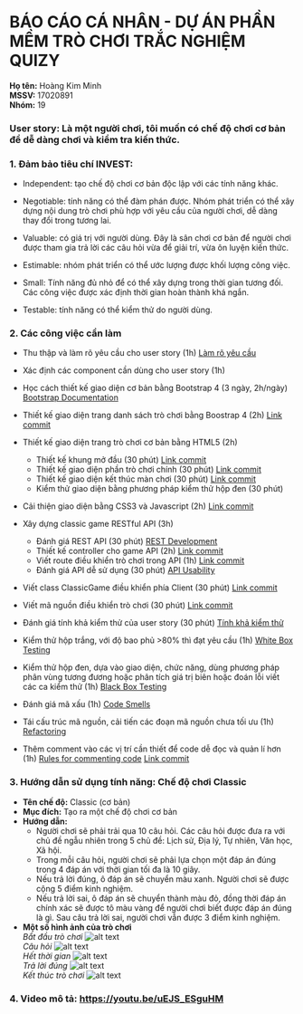 # BÁO CÁO CÁ NHÂN - DỰ ÁN PHẦN MỀM TRÒ CHƠI TRẮC NGHIỆM QUIZY

**Họ tên:** Hoàng Kim Minh<br/>
**MSSV:** 17020891<br/>
**Nhóm:** 19

### **User story:** Là một người chơi, tôi muốn có chế độ chơi cơ bản để dễ dàng chơi và kiểm tra kiến thức.

### **1. Đảm bảo tiêu chí INVEST:**

- Independent: tạo chế độ chơi cơ bản độc lập với các tính năng khác.

- Negotiable: tính năng có thể đàm phán được. Nhóm phát triển có thể xây dựng nội dung trò chơi phù hợp với yêu cầu của người chơi, dễ dàng thay đổi trong tương lai.

- Valuable: có giá trị với người dùng. Đây là sân chơi cơ bản để người chơi được tham gia trả lời các câu hỏi vừa để giải trí, vừa ôn luyện kiến thức.

- Estimable: nhóm phát triển có thể ước lượng được khối lượng công việc.

- Small: Tính năng đủ nhỏ để có thể xây dựng trong thời gian tương đối. Các công việc được xác định thời gian hoàn thành khá ngắn.

- Testable: tính năng có thể kiểm thử do người dùng.

### **2. Các công việc cần làm**

- Thu thập và làm rõ yêu cầu cho user story (1h) [Làm rõ yêu cầu](http://bit.ly/2Pr2Ugq)

- Xác định các component cần dùng cho user story (1h)

- Học cách thiết kế giao diện cơ bản bằng Bootstrap 4 (3 ngày, 2h/ngày) [Bootstrap Documentation](https://getbootstrap.com)

- Thiết kế giao diện trang danh sách trò chơi bằng Boostrap 4 (2h) [Link commit](https://github.com/19team/INT2208-8-2019/commit/a6562b7ef60e4e9fe771eb3a84c7b3586c511e8c)

- Thiết kế giao diện trang trò chơi cơ bản bằng HTML5 (2h)

  - Thiết kế khung mở đầu (30 phút) [Link commit](https://github.com/19team/INT2208-8-2019/commit/e63b54f1e8a5b420e9a7cb6688d5d7ce92c4d576)
  - Thiết kế giao diện phần trò chơi chính (30 phút) [Link commit](https://github.com/19team/INT2208-8-2019/commit/4bd6857bf473c79252bb7dc60043da79874d339a)
  - Thiết kế giao diện kết thúc màn chơi (30 phút) [Link commit](https://github.com/19team/INT2208-8-2019/commit/40a613f379b39ecff77c67765d050ed51bbb065a)
  - Kiểm thử giao diện bằng phương pháp kiểm thử hộp đen (30 phút)

- Cải thiện giao diện bằng CSS3 và Javascript (2h) [Link commit](https://github.com/19team/INT2208-8-2019/commit/2795f09903977ce8803ca3b680f6ea22cc063bf2)

- Xây dựng classic game RESTful API (3h)

  - Đánh giá REST API (30 phút) [REST Development](https://docs.google.com/document/d/1a4i_31R8WBUAnF91syr1FwBpKoAiTY6rEJt1xWjb74M/edit?fbclid=IwAR2RKT8WWnwXfrP30tY3u2ylD1AWJlfZV5B1npknln1boppF-TUEkdcFl98#heading=h.rxyqst9dtgtt)
  - Thiết kế controller cho game API (2h) [Link commit](https://github.com/19team/INT2208-8-2019/commit/40a613f379b39ecff77c67765d050ed51bbb065a)
  - Viết route điều khiển trò chơi trong API (1h) [Link commit](https://github.com/19team/INT2208-8-2019/commit/42959c88259681a55d356c3e032e7ade57aec20c)
  - Đánh giá API dễ sử dụng (30 phút) [API Usability](https://docs.google.com/document/d/1a4i_31R8WBUAnF91syr1FwBpKoAiTY6rEJt1xWjb74M/edit?fbclid=IwAR2RKT8WWnwXfrP30tY3u2ylD1AWJlfZV5B1npknln1boppF-TUEkdcFl98#heading=h.58qkxg2rderr)

- Viết class ClassicGame điều khiển phía Client (30 phút) [Link commit](https://github.com/19team/INT2208-8-2019/commit/42959c88259681a55d356c3e032e7ade57aec20c)

- Viết mã nguồn điều khiển trò chơi (30 phút) [Link commit](https://github.com/19team/INT2208-8-2019/commit/01a0a46433322e04b357d61d80e81ce5da7ab498)

- Đánh giá tính khả kiểm thử của user story (30 phút) [Tính khả kiểm thử](https://docs.google.com/document/d/1a4i_31R8WBUAnF91syr1FwBpKoAiTY6rEJt1xWjb74M/edit?fbclid=IwAR2RKT8WWnwXfrP30tY3u2ylD1AWJlfZV5B1npknln1boppF-TUEkdcFl98#heading=h.9ewyddv5e6ep)

- Kiểm thử hộp trắng, với độ bao phủ >80% thì đạt yêu cầu (1h) [White Box Testing](http://bit.ly/2ZpBlsA)

- Kiểm thử hộp đen, dựa vào giao diện, chức năng, dùng phương pháp phân vùng tương đương hoặc phân tích giá trị biên hoặc đoán lỗi viết các ca kiểm thử (1h) [Black Box Testing](http://bit.ly/2W1U4Z2)

- Đánh giá mã xấu (1h) [Code Smells](https://docs.google.com/document/d/1a4i_31R8WBUAnF91syr1FwBpKoAiTY6rEJt1xWjb74M/edit?fbclid=IwAR2RKT8WWnwXfrP30tY3u2ylD1AWJlfZV5B1npknln1boppF-TUEkdcFl98#heading=h.x5jzfha6cshw)

- Tái cấu trúc mã nguồn, cải tiến các đoạn mã nguồn chưa tối ưu (1h) [Refactoring](http://bit.ly/2UxULb2)

- Thêm comment vào các vị trí cần thiết để code dễ đọc và quản lí hơn (1h) [Rules for commenting code](https://www.hongkiat.com/blog/source-code-comment-styling-tips/) [Link commit](https://github.com/19team/INT2208-8-2019/commit/ca26bbaa1c4abd79ba90e6619caa1803e48985af)

### **3. Hướng dẫn sử dụng tính năng:** Chế độ chơi Classic<br/>
- **Tên chế độ:** Classic (cơ bản)<br/>
- **Mục đích:** Tạo ra một chế độ chơi cơ bản <br/>
- **Hướng dẫn:**
  - Người chơi sẽ phải trải qua 10 câu hỏi. Các câu hỏi được đưa ra với chủ đề ngẫu nhiên trong 5 chủ đề: Lịch sử, Địa lý, Tự nhiên, Văn học, Xã hội.
  - Trong mỗi câu hỏi, người chơi sẽ phải lựa chọn một đáp án đúng trong 4 đáp án với thời gian tối đa là 10 giây.
  - Nếu trả lời đúng, ô đáp án sẽ chuyển màu xanh. Người chơi sẽ được cộng 5 điểm kinh nghiệm.
  - Nếu trả lời sai, ô đáp án sẽ chuyển thành màu đỏ, đồng thời đáp án chính xác sẽ được tô màu vàng để người chơi biết được đáp án đúng là gì. Sau câu trả lời sai, người chơi vẫn được 3 điểm kinh nghiệm.
- **Một số hình ảnh của trò chơi**<br/>
  *Bắt đầu trò chơi*
  ![alt text](https://i.ibb.co/dWHcPZT/anh1.png) <br/>
  *Câu hỏi*
  ![alt text](https://i.ibb.co/JtKBrRM/anh2.png) <br/>
  *Hết thời gian*
  ![alt text](https://i.ibb.co/jyZDxs4/anh3.png) <br/>
  *Trả lời đúng*
  ![alt text](https://i.ibb.co/y4LmWXG/anh4.png) <br/>
  *Kết thúc trò chơi*
  ![alt text](https://i.ibb.co/NskBB4Q/anh5.png) <br/>

### **4. Video mô tả:** https://youtu.be/uEJS_ESguHM

